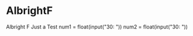 # AlbrightF
<head> Albright F </head>
<body> Just a Test </body>
num1 = float(input("30: "))
num2 = float(input("30: "))

